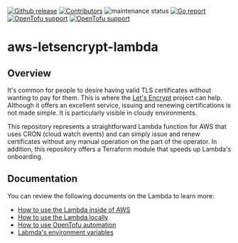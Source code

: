 <!-- BADGES -->
[![Github release](https://img.shields.io/github/v/release/kvendingoldo/aws-letsencrypt-lambda?style=for-the-badge)](https://github.com/kvendingoldo/aws-letsencrypt-lambda/releases) [![Contributors](https://img.shields.io/github/contributors/kvendingoldo/aws-letsencrypt-lambda?style=for-the-badge)](https://github.com/kvendingoldo/aws-letsencrypt-lambda/graphs/contributors) ![maintenance status](https://img.shields.io/maintenance/yes/2024.svg?style=for-the-badge) [![Go report](https://img.shields.io/badge/go%20report-A+-brightgreen.svg?style=for-the-badge)](https://goreportcard.com/report/github.com/kvendingoldo/aws-letsencrypt-lambda/) [![OpenTofu support](https://img.shields.io/badge/opentofu-supported-blue.svg?logo=opentofu&style=for-the-badge)](https://opentofu.org/) [![OpenTofu support](https://img.shields.io/badge/terraform-supported-blue.svg?logo=terraform&style=for-the-badge)](https://www.terraform.io/)

# aws-letsencrypt-lambda

## Overview
It's common for people to desire having valid TLS certificates without wanting to pay for them.
This is where the [Let's Encrypt](https://letsencrypt.org) project can help. Although it offers an excellent service, issuing and renewing certifications is not made simple. It is particularly visible in cloudy environments.

This repository represents a straightforward Lambda function for AWS that uses CRON (cloud watch events) and can simply issue and renew certificates without any manual operation on the part of the operator. In addition, this repository offers a Terraform module that speeds up Lambda's onboarding.

## Documentation
You can review the following documents on the Lambda to learn more:
* [How to use the Lambda inside of AWS](docs/how_to_use_aws.md)
* [How to use the Lambda locally](docs/how_to_use_locally.md)
* [How to use OpenTofu automation](docs/how_to_use_opentofu.md)
* [Labmda's environment variables](docs/environment_variables.md)
